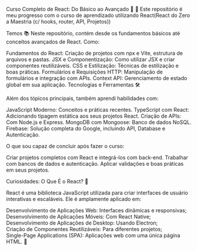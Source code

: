 Curso Completo de React: Do Básico ao Avançado 🚀
🎉 Este repositório é meu progresso com o curso de aprendizado utilizando React(React do Zero a Maestria (c/ hooks, router, API, Projetos))

Temos 📚
Neste repositório, contém desde os fundamentos básicos até conceitos avançados de React. Como:

Fundamentos do React: Criação de projetos com npx e Vite, estrutura de arquivos e pastas.
JSX e Componentização: Como utilizar JSX e criar componentes reutilizáveis.
CSS e Estilização: Técnicas de estilização e boas práticas.
Formulários e Requisições HTTP: Manipulação de formulários e integração com APIs.
Context API: Gerenciamento de estado global em sua aplicação.
Tecnologias e Ferramentas 🛠️

Além dos tópicos principais, também aprendi habilidades com:

JavaScript Moderno: Conceitos e práticas recentes.
TypeScript com React: Adicionando tipagem estática aos seus projetos React.
Criação de APIs: Com Node.js e Express.
MongoDB com Mongoose: Banco de dados NoSQL.
Firebase: Solução completa do Google, incluindo API, Database e Autenticação.

O que sou capaz de concluir após fazer o curso: 

Criar projetos completos com React e integrá-los com back-end.
Trabalhar com bancos de dados e autenticação.
Aplicar validações e boas práticas em seus projetos.

Curiosidades:
O Que É o React? 🤔

React é uma biblioteca JavaScript utilizada para criar interfaces de usuário interativas e escaláveis. Ele é amplamente aplicado em:

Desenvolvimento de Aplicações Web: Interfaces dinâmicas e responsivas;  
Desenvolvimento de Aplicações Móveis: Com React Native;  
Desenvolvimento de Aplicações de Desktop: Usando Electron;  
Criação de Componentes Reutilizáveis: Para diferentes projetos;  
Single-Page Applications (SPA): Aplicações web com uma única página HTML. 🚀

